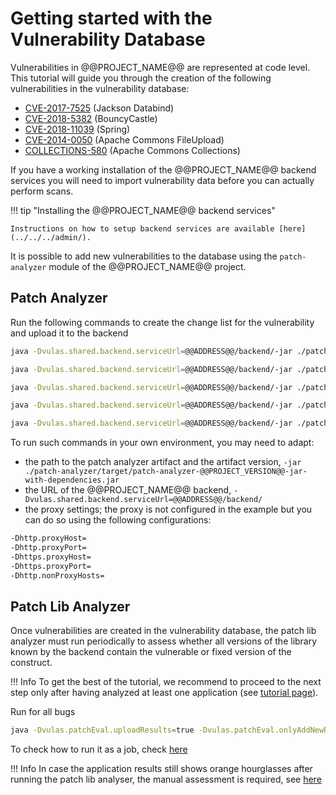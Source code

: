 # Getting started with the Vulnerability Database

Vulnerabilities in @@PROJECT_NAME@@ are represented at code level. This tutorial will guide you through the creation of the following vulnerabilities in the vulnerability database:

- [CVE-2017-7525](https://nvd.nist.gov/vuln/detail/CVE-2017-7525) (Jackson Databind)
- [CVE-2018-5382](https://nvd.nist.gov/vuln/detail/CVE-2018-5382) (BouncyCastle)
- [CVE-2018-11039](https://nvd.nist.gov/vuln/detail/CVE-2018-11039) (Spring)
- [CVE-2014-0050](https://nvd.nist.gov/vuln/detail/CVE-2014-0050) (Apache Commons FileUpload)
- [COLLECTIONS-580](https://issues.jboss.org/browse/JBDS-3560?attachmentViewMode=list&_sscc=t) (Apache Commons Collections)

If you have a working installation of the @@PROJECT_NAME@@ backend services you will need
to import vulnerability data before you can actually perform scans.

!!! tip "Installing the @@PROJECT_NAME@@ backend services"

    Instructions on how to setup backend services are available [here](../../../admin/).

It is possible to add new vulnerabilities to the database using the `patch-analyzer` module of the @@PROJECT_NAME@@ project.

## Patch Analyzer

Run the following commands to create the change list for the vulnerability and upload it to the backend

```sh
java -Dvulas.shared.backend.serviceUrl=@@ADDRESS@@/backend/-jar ./patch-analyzer/target/patch-analyzer-@@PROJECT_VERSION@@-jar-with-dependencies.jar com.sap.psr.vulas.PatchAnalyzer -r https://github.com/FasterXML/jackson-databind -b CVE-2017-7525 -e e8f043d1aac9b82eee907e0f0c3abbdea723a935,ddfddfba6414adbecaff99684ef66eebd3a92e92,60d459cedcf079c6106ae7da2ac562bc32dcabe1 -links https://github.com/FasterXML/jackson-databind/issues/1599,https://github.com/FasterXML/jackson-databind/issues/1680,https://github.com/FasterXML/jackson-databind/issues/1737  -descr "When configured to enable default typing, Jackson contained a deserialization vulnerability that could lead to arbitrary code execution. Jackson fixed this vulnerability by blacklisting known 'deserialization gadgets'. This vulnerability solves an incomplete fix for CVE-2017-4995-JK (main description at: https://github.com/FasterXML/jackson-databind/issues/1599 Issues not addressed by the incomplete fix of CVE-2017-4995-JK: https://github.com/FasterXML/jackson-databind/issues/1680 and https://github.com/FasterXML/jackson-databind/issues/1737) " -u

java -Dvulas.shared.backend.serviceUrl=@@ADDRESS@@/backend/-jar ./patch-analyzer/target/patch-analyzer-@@PROJECT_VERSION@@-jar-with-dependencies.jar com.sap.psr.vulas.PatchAnalyzer -r https://github.com/bcgit/bc-java/ -b CVE-2018-5382 -e 81b00861cd5711e85fe8dce2a0e119f684120255 -links https://snyk.io/vuln/SNYK-JAVA-ORGBOUNCYCASTLE-31659,https://www.kb.cert.org/vuls/id/306792 -u

java -Dvulas.shared.backend.serviceUrl=@@ADDRESS@@/backend/-jar ./patch-analyzer/target/patch-analyzer-@@PROJECT_VERSION@@-jar-with-dependencies.jar com.sap.psr.vulas.patcha.PatchAnalyzer -r https://github.com/spring-projects/spring-framework/ -b CVE-2018-11039 -e dac97f1b7dac3e70ff603fb6fc9f205b95dd6b01,f2694a8ed93f1f63f87ce45d0bb638478b426acd -links https://pivotal.io/security/cve-2018-11039,https://jira.spring.io/browse/SPR-16836 -descr "Cross Site Tracing (XST) with Spring Framework. Description: Spring Framework (versions 5.0.x prior to 5.0.7, versions 4.3.x prior to 4.3.18, and older unsupported versions) allow web applications to change the HTTP request method to any HTTP method (including TRACE) using the HiddenHttpMethodFilter in Spring MVC. If an application has a pre-existing XSS vulnerability, a malicious user (or attacker) can use this filter to escalate to an XST (Cross Site Tracing) attack. Affected Pivotal Products and Versions: Spring Framework 5.0 to 5.0.6, Spring Framework 4.3 to 4.3.17, Older unsupported versions are also affected. Mitigation: Users of affected versions should apply the following mitigation: \n 5.0.x users should upgrade to 5.0.7. \n- 4.3.x users should upgrade to 4.3.18. - Older versions should upgrade to a supported branch. \nThere are no other mitigation steps necessary. This attack applies to applications that: \n1/ Use the HiddenHttpMethodFilter (it is enabled by default in Spring Boot). \n2/ Allow HTTP TRACE requests to be handled by the application server. \nThis attack is not exploitable directly because an attacker would have to make a cross-domain request via HTTP POST, which is forbidden by the Same Origin Policy. This is why a pre-existing XSS (Cross Site Scripting) vulnerability in the web application itself is necessary to enable an escalation to XST." -u

java -Dvulas.shared.backend.serviceUrl=@@ADDRESS@@/backend/-jar ./patch-analyzer/target/patch-analyzer-@@PROJECT_VERSION@@-jar-with-dependencies.jar com.sap.psr.vulas.PatchAnalyzer -r https://github.com/apache/commons-fileupload -b CVE-2014-0050 -e c61ff05b3241cb14d989b67209e57aa71540417a -u

java -Dvulas.shared.backend.serviceUrl=@@ADDRESS@@/backend/-jar ./patch-analyzer/target/patch-analyzer-@@PROJECT_VERSION@@-jar-with-dependencies.jar com.sap.psr.vulas.PatchAnalyzer -r https://github.com/apache/commons-collections -b COLLECTIONS-580 -e 3eee44cf63b1ebb0da6925e98b3dcc6ef1e4d610,78d47d4d098ab814a7a00a0b1c81646b27f050cf,e585cd0433ae4cfbc56e58572b9869bd0c86b611,b2b8f4adc557e4ef1ee2fe5e0ab46866c06ec55b,da1a5fe00d79e1840b7e52317933e9eb56e88246,1642b00d67b96de87cad44223efb9ab5b4fb7be5:3_2_X,5ec476b0b756852db865b2e442180f091f8209ee:3_2_X,bce4d022f27a723fa0e0b7484dcbf0afa2dd210a:3_2_X,d9a00134f16d685bea11b2b12de824845e6473e3:3_2_X -descr "Arbitrary remote code execution with InvokerTransformer. With InvokerTransformer serializable collections can be build that execute arbitrary Java code. sun.reflect.annotation.AnnotationInvocationHandler#readObject invokes #entrySet and #get on a deserialized collection. If you have an endpoint that accepts serialized Java objects (JMX, RMI, remote EJB, ...) you can combine the two to create arbitrary remote code execution vulnerability. Fixed in versions 3.2.2, 4.1" -links https://issues.apache.org/jira/browse/COLLECTIONS-580,https://commons.apache.org/proper/commons-collections/security-reports.html -u
```

To run such commands in your own environment, you may need to adapt:

* the path to the patch analyzer artifact and the artifact version, `-jar ./patch-analyzer/target/patch-analyzer-@@PROJECT_VERSION@@-jar-with-dependencies.jar`
* the URL of the @@PROJECT_NAME@@ backend, `-Dvulas.shared.backend.serviceUrl=@@ADDRESS@@/backend/`
* the proxy settings; the proxy is not configured in the example but you can do so using the following configurations:

```sh
-Dhttp.proxyHost=
-Dhttp.proxyPort=
-Dhttps.proxyHost=
-Dhttps.proxyPort=
-Dhttp.nonProxyHosts=
```

## Patch Lib Analyzer

Once vulnerabilities are created in the vulnerability database, the patch lib analyzer must run periodically to assess whether all versions of the library known by the backend contain the vulnerable or fixed version of the construct.

!!! Info
	To get the best of the tutorial, we recommend to proceed to the next step only after having analyzed at least one application (see [tutorial page](../../../user/tutorials/)).

Run for all bugs

```sh
java -Dvulas.patchEval.uploadResults=true -Dvulas.patchEval.onlyAddNewResults=true -Dvulas.patchEval.basefolder=<csv_folder> -Dvulas.patchEval.bugId=<comma_separated_list_of_bugs> -Dvulas.shared.cia.serviceUrl=@@ADDRESS@@/cia -Dvulas.shared.backend.serviceUrl=@@ADDRESS@@/backend/-Xmx6G -Xms6G -jar patch-lib-analyzer-@@PROJECT_VERSION@@-jar-with-dependencies.jar
```

To check how to run it as a job, check [here](../../manuals/patch_lib_analyzer)

!!! Info
	In case the application results still shows orange hourglasses after running the patch lib analyser, the manual assessment is required, see [here](../../manuals/manual_assessment/)
